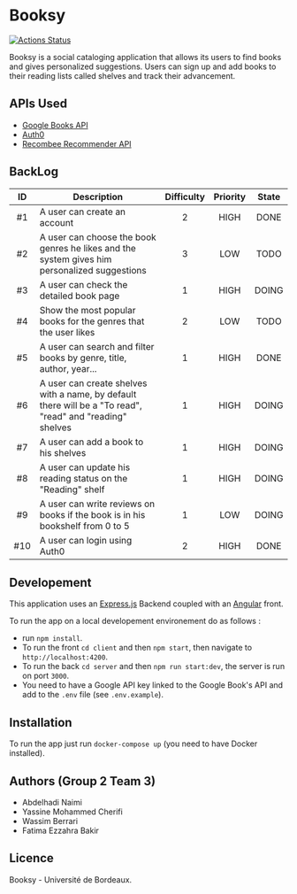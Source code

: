 # Booksy

[![Actions Status](https://github.com/abdelhadinaimi/booksy/workflows/build/badge.svg)](https://github.com/abdelhadinaimi/booksy/actions)

Booksy is a social cataloging application that allows its users to find books and gives personalized suggestions. Users can sign up and add books to their reading lists called shelves and track their advancement.

## APIs Used
- [Google Books API](https://developers.google.com/books)
- [Auth0](http://auth0.com/)
- [Recombee Recommender API](https://www.recombee.com/)

## BackLog

| ID | Description | Difficulty | Priority  | State |
|:-:|--|:-:|:-:|:-:|
| #1 | A user can create an account | 2 | HIGH | DONE |
| #2 | A user can choose the book genres he likes and the system gives him personalized suggestions | 3 | LOW | TODO |
| #3 | A user can check the detailed book page| 1 | HIGH | DOING |
| #4 | Show the most popular books for the genres that the user likes | 2 | LOW | TODO |
| #5 | A user can search and filter books by genre, title, author, year...| 1 | HIGH | DONE |
| #6 | A user can create shelves with a name, by default there will be a "To read", "read" and "reading" shelves| 1 | HIGH | DOING |
| #7 | A user can add a book to his shelves| 1 | HIGH | DOING |
| #8|  A user can update his reading status on the "Reading" shelf| 1 | HIGH | DOING |
| #9 | A user can write reviews on books if the book is in his bookshelf from 0 to 5 | 1 | LOW | DOING |
| #10 | A user can login using Auth0| 2 | HIGH | DONE |

## Developement
This application uses an [Express.js](https://expressjs.com/) Backend coupled with an [Angular](https://angular.io/) front.

To run the app on a local developement environement do as follows :
- run `npm install`.
- To run the front `cd client` and then `npm start`, then navigate to `http://localhost:4200`.
- To run the back `cd server` and then `npm run start:dev`, the server is run on port `3000`.
- You need to have a Google API key linked to the Google Book's API and add to the `.env` file (see `.env.example`).

## Installation
To run the app just run `docker-compose up`  (you need to have Docker installed).


## Authors (Group 2 Team 3)
- Abdelhadi Naimi
- Yassine Mohammed Cherifi
- Wassim Berrari
- Fatima Ezzahra Bakir

## Licence
Booksy - Université de Bordeaux.
